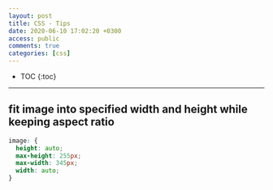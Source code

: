 ```yaml
---
layout: post
title: CSS - Tips
date: 2020-06-10 17:02:20 +0300
access: public
comments: true
categories: [css]
---
```


<!-- more -->

<!-- prettier-ignore -->
* TOC
{:toc}
<hr>

## fit image into specified width and height while keeping aspect ratio

```css
image: {
  height: auto;
  max-height: 255px;
  max-width: 345px;
  width: auto;
}
```
